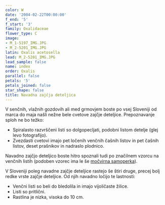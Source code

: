 ```yaml
---
color: W
date: '2004-02-22T00:00:00'
f_end: '5'
f_start: '3'
family: Oxalidaceae
flower_type: C
image:
- M_1-5197_IMG.JPG
- M_2-5201_IMG.JPG
latin: Oxalis acetosella
lead: M_2-5201_IMG.JPG
lead_sample: false
name: index
order: Oxalis
parallel: false
petals: '5'
petals_joined: false
star_shape: false
title: Navadna zajčja deteljica
---
```

V senčnih, vlažnih gozdovih ali med grmovjem boste po vsej Sloveniji od marca do maja našli nežne bele cvetove zajčje deteljice. Prepoznavanje sploh ne bo težko:

-   Spiralasto razvrščeni listi so dolgopecljati, podobni listom detelje (glej levo fotografijo).
-   Zvezdasti cvetovi imajo pet ločenih venčnih čašnih listov in pet čašnih listov, deset prašnikov in nadraslo plodnico.

Navadno zajčjo deteljico boste hitro spoznali tudi po značilnem vzorcu na venčnih listih (podoben vzorec ima le še [močvirna samoperka](../../Parnassiaceae/ParnassiaPalustris(MocvirnaSamoperka)/si_ParnassiaPalustris(MocvirnaSamoperka).asp)).

V Sloveniji poleg navadne zajčje deteljice rastejo še štiri druge, precej bolj redke vrste zajčje deteljice. Od njih navadno ločijo te lastnosti:

-   Venčni listi so beli do bledolila in imajo vijoličaste žilice.
-   Listi so pritlični.
-   Rastlina je nizka, visoka do 10 cm.

